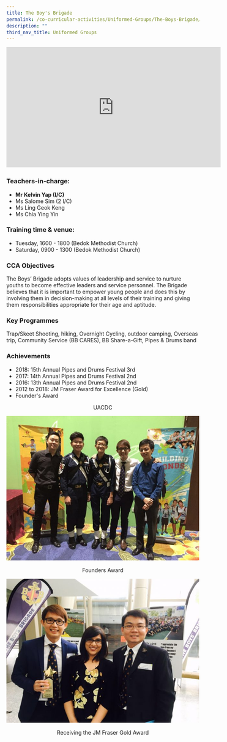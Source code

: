 ```yaml
---
title: The Boy's Brigade
permalink: /co-curricular-activities/Uniformed-Groups/The-Boys-Brigade/
description: ""
third_nav_title: Uniformed Groups
---
```

<iframe width="560" height="315" src="https://www.youtube.com/embed/PfMnmEor9Nk" title="YouTube video player" frameborder="0" allow="accelerometer; autoplay; clipboard-write; encrypted-media; gyroscope; picture-in-picture" allowfullscreen=""></iframe>

### Teachers-in-charge:

  

*   **Mr Kelvin Yap (I/C)**
*   Ms Salome Sim (2 I/C)
*   Ms Ling Geok Keng
*   Ms Chia Ying Yin
    

###   Training time &amp; venue:  
  

*   Tuesday, 1600 - 1800 (Bedok Methodist Church)
*   Saturday, 0900 - 1300 (Bedok Methodist Church)

###   CCA Objectives

  
The Boys’ Brigade adopts values of leadership and service to nurture youths to become effective leaders and service personnel. The Brigade believes that it is important to empower young people and does this by involving them in decision-making at all levels of their training and giving them responsibilities appropriate for their age and aptitude.

###   Key Programmes

  
Trap/Skeet Shooting, hiking, Overnight Cycling, outdoor camping, Overseas trip, Community Service (BB CARES), BB Share-a-Gift, Pipes &amp; Drums band

###   Achievements

  
*   2018: 15th Annual Pipes and Drums Festival 3rd
*   2017: 14th Annual Pipes and Drums Festival 2nd
*   2016: 13th Annual Pipes and Drums Festival 2nd
*   2012 to 2018: JM Fraser Award for Excellence (Gold)
*   Founder's Award

<center>UACDC</center>

![](/images/Founders%20Award-600x450.jpeg)
<center>Founders Award</center>

![](/images/JM%20Fraser%20Gold%20Award-600x449.jpeg)
<center>Receiving the JM Fraser Gold Award</center>